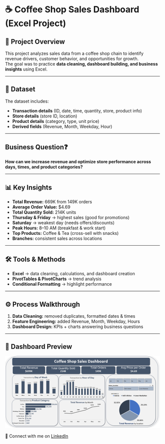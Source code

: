 # ☕ Coffee Shop Sales Dashboard (Excel Project)

## 📌 Project Overview
This project analyzes sales data from a coffee shop chain to identify revenue drivers, customer behavior, and opportunities for growth.  
The goal was to practice **data cleaning, dashboard building, and business insights** using Excel.

---

## 📂 Dataset
The dataset includes:
- **Transaction details** (ID, date, time, quantity, store, product info)
- **Store details** (store ID, location)
- **Product details** (category, type, unit price)
- **Derived fields** (Revenue, Month, Weekday, Hour)

---

##  Business Question❓
**How can we increase revenue and optimize store performance across days, times, and product categories?**

---

## 📊 Key Insights
- **Total Revenue:** 669K from 149K orders  
- **Average Order Value:** $4.69  
- **Total Quantity Sold:** 214K units  
- **Thursday & Friday** → highest sales (good for promotions)  
- **Saturday** → weakest day (needs offers/discounts)  
- **Peak Hours:** 8–10 AM (breakfast & work start)  
- **Top Products:** Coffee & Tea (cross-sell with snacks)  
- **Branches:** consistent sales across locations  

---

## 🛠️ Tools & Methods
- **Excel** → data cleaning, calculations, and dashboard creation  
- **PivotTables & PivotCharts** → trend analysis  
- **Conditional Formatting** → highlight performance  

---

## ⚙️ Process Walkthrough
1. **Data Cleaning:** removed duplicates, formatted dates & times  
2. **Feature Engineering:** added Revenue, Month, Weekday, Hours  
3. **Dashboard Design:** KPIs + charts answering business questions  

---

## 📸 Dashboard Preview
![Dashboard Screenshot](dashboard.png)  

🔗 Connect with me on [LinkedIn](https://www.linkedin.com/in/naderemam)  
